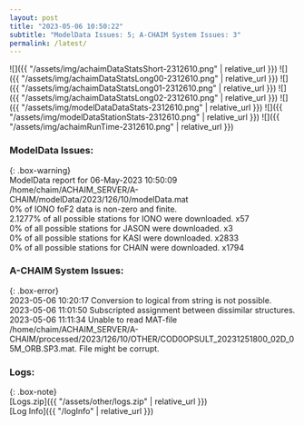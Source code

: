 ```yaml
---
layout: post
title: "2023-05-06 10:50:22"
subtitle: "ModelData Issues: 5; A-CHAIM System Issues: 3"
permalink: /latest/
---
```


![]({{ "/assets/img/achaimDataStatsShort-2312610.png" | relative_url }})
![]({{ "/assets/img/achaimDataStatsLong00-2312610.png" | relative_url }})
![]({{ "/assets/img/achaimDataStatsLong01-2312610.png" | relative_url }})
![]({{ "/assets/img/achaimDataStatsLong02-2312610.png" | relative_url }})
![]({{ "/assets/img/modelDataDataStats-2312610.png" | relative_url }})
![]({{ "/assets/img/modelDataStationStats-2312610.png" | relative_url }})
![]({{ "/assets/img/achaimRunTime-2312610.png" | relative_url }})


### ModelData Issues:  
  
{: .box-warning}  
 ModelData report for 06-May-2023 10:50:09   
 /home/chaim/ACHAIM_SERVER/A-CHAIM/modelData/2023/126/10/modelData.mat   
 0% of IONO foF2 data is non-zero and finite.   
 2.1277% of all possible stations for IONO were downloaded. x57   
 0% of all possible stations for JASON were downloaded. x3   
 0% of all possible stations for KASI were downloaded. x2833   
 0% of all possible stations for CHAIN were downloaded. x1794   
  
### A-CHAIM System Issues:  
  
{: .box-error}  
2023-05-06 10:20:17 Conversion to logical from string is not possible.  
2023-05-06 11:01:50 Subscripted assignment between dissimilar structures.  
2023-05-06 11:11:34 Unable to read MAT-file /home/chaim/ACHAIM_SERVER/A-CHAIM/processed/2023/126/10/OTHER/COD0OPSULT_20231251800_02D_05M_ORB.SP3.mat. File might be corrupt.  

### Logs:  
  
{: .box-note}  
[Logs.zip]({{ "/assets/other/logs.zip" | relative_url }})  
[Log Info]({{ "/logInfo" | relative_url }})  

